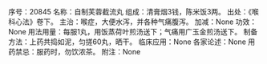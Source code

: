 序号：20845
名称：自制芙蓉截流丸
组成：清膏烟3钱，陈米饭3两。
出处：《喉科心法》卷下。
主治：喉症，大便水泻，并各种气痛腹泻。
加减：None
功效：None
用法用量：每服1丸，用饭蒸荷叶煎汤送下；气痛用广玉金煎汤送下。
制备方法：上药共捣如泥，匀搓60丸，晒干。
临床应用：None
各家论述：None
用药禁忌：服药时，勿饮浓茶。
附注：None
